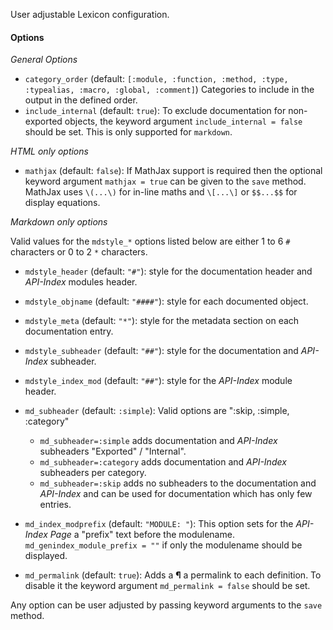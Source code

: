 User adjustable Lexicon configuration.

#### Options

*General Options*

* `category_order` (default: `[:module, :function, :method, :type, :typealias, :macro, :global, :comment]`)
  Categories  to include in the output in the defined order.
* `include_internal` (default: `true`): To exclude documentation for non-exported objects,
  the keyword argument `include_internal = false` should be set. This is only supported for
  `markdown`.

*HTML only options*

* `mathjax` (default: `false`): If MathJax support is required then the optional keyword
  argument `mathjax = true` can be given to the `save` method.
  MathJax uses `\(...\)` for in-line maths and `\[...\]` or `$$...$$` for display equations.

*Markdown only options*

Valid values for the `mdstyle_*` options listed below are either 1 to 6 `#`
characters or 0 to 2 `*` characters.

* `mdstyle_header`         (default: `"#"`):   style for the documentation header and *API-Index*
  modules header.
* `mdstyle_objname`        (default: `"####"`): style for each documented object.
* `mdstyle_meta`           (default: `"*"`):   style for the metadata section on each
  documentation entry.
* `mdstyle_subheader`      (default: `"##"`):  style for the documentation and *API-Index* subheader.
* `mdstyle_index_mod`      (default: `"##"`):  style for the *API-Index* module header.

* `md_subheader`           (default: `:simple`): Valid options are ":skip, :simple, :category"

    * `md_subheader=:simple`   adds documentation and *API-Index* subheaders "Exported" / "Internal".
    * `md_subheader=:category` adds documentation and *API-Index* subheaders per category.
    * `md_subheader=:skip`     adds no subheaders to the documentation and *API-Index* and can be used
    for documentation which has only few entries.

* `md_index_modprefix`     (default: `"MODULE: "`): This option sets for the *API-Index Page*
  a "prefix" text before the modulename.
  `md_genindex_module_prefix = ""` if only the modulename should be displayed.
* `md_permalink`           (default: `true`):  Adds a **¶** a permalink to each definition.
  To disable it the keyword argument `md_permalink = false` should be set.

Any option can be user adjusted by passing keyword arguments to the `save` method.
